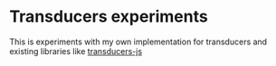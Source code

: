 # Transducers experiments
This is experiments with my own implementation for transducers and existing libraries like [transducers-js](https://www.npmjs.com/package/transducers-js)
